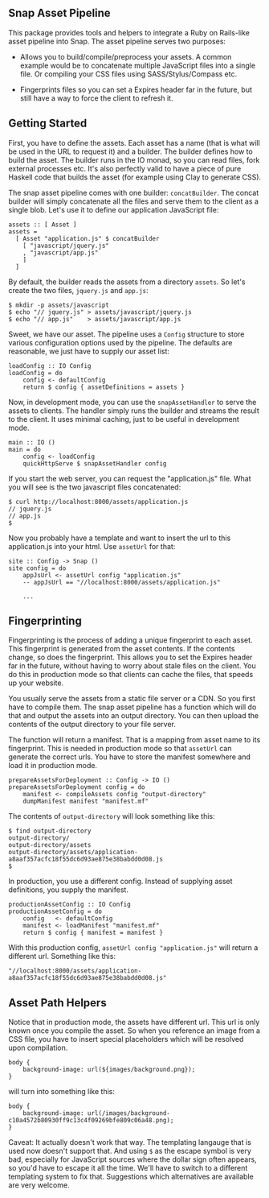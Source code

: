 Snap Asset Pipeline
-------------------

This package provides tools and helpers to integrate a Ruby on Rails-like
asset pipeline into Snap. The asset pipeline serves two purposes:

 - Allows you to build/compile/preprocess your assets. A common example would
   be to concatenate multiple JavaScript files into a single file. Or
   compiling your CSS files using SASS/Stylus/Compass etc.

 - Fingerprints files so you can set a Expires header far in the future, but
   still have a way to force the client to refresh it.


Getting Started
---------------

First, you have to define the assets. Each asset has a name (that is what will
be used in the URL to request it) and a builder. The builder defines how to
build the asset. The builder runs in the IO monad, so you can read files, fork
external processes etc. It's also perfectly valid to have a piece of pure
Haskell code that builds the asset (for example using Clay to generate CSS).

The snap asset pipeline comes with one builder: `concatBuilder`. The concat
builder will simply concatenate all the files and serve them to the client as
a single blob. Let's use it to define our application JavaScript file:

    assets :: [ Asset ]
    assets =
      [ Asset "application.js" $ concatBuilder
        [ "javascript/jquery.js"
        , "javascript/app.js"
        ]
      ]

By default, the builder reads the assets from a directory `assets`. So let's
create the two files, `jquery.js` and `app.js`:

    $ mkdir -p assets/javascript
    $ echo "// jquery.js" > assets/javascript/jquery.js
    $ echo "// app.js"    > assets/javascript/app.js

Sweet, we have our asset. The pipeline uses a `Config` structure to store
various configuration options used by the pipeline. The defaults are
reasonable, we just have to supply our asset list:

    loadConfig :: IO Config
    loadConfig = do
        config <- defaultConfig
        return $ config { assetDefinitions = assets }

Now, in development mode, you can use the `snapAssetHandler` to serve the
assets to clients. The handler simply runs the builder and streams the result
to the client. It uses minimal caching, just to be useful in development mode.

    main :: IO ()
    main = do
        config <- loadConfig
        quickHttpServe $ snapAssetHandler config

If you start the web server, you can request the "application.js" file. What
you will see is the two javascript files concatenated:

    $ curl http://localhost:8000/assets/application.js
    // jquery.js
    // app.js
    $

Now you probably have a template and want to insert the url to this
application.js into your html. Use `assetUrl` for that:

    site :: Config -> Snap ()
    site config = do
        appJsUrl <- assetUrl config "application.js"
        -- appJsUrl == "//localhost:8000/assets/application.js"

        ...

Fingerprinting
--------------

Fingerprinting is the process of adding a unique fingerprint to each asset.
This fingerprint is generated from the asset contents. If the contents change,
so does the fingerprint. This allows you to set the Expires header far in the
future, without having to worry about stale files on the client. You do this
in production mode so that clients can cache the files, that speeds up your
website.

You usually serve the assets from a static file server or a CDN. So you first
have to compile them. The snap asset pipeline has a function which will do
that and output the assets into an output directory. You can then upload the
contents of the output directory to your file server.

The function will return a manifest. That is a mapping from asset name to its
fingerprint. This is needed in production mode so that `assetUrl` can generate
the correct urls. You have to store the manifest somewhere and load it in
production mode.

    prepareAssetsForDeployment :: Config -> IO ()
    prepareAssetsForDeployment config = do
        manifest <- compileAssets config "output-directory"
        dumpManifest manifest "manifest.mf"

The contents of `output-directory` will look something like this:

    $ find output-directory
    output-directory/
    output-directory/assets
    output-directory/assets/application-a8aaf357acfc18f55dc6d93ae875e38babdd0d08.js
    $

In production, you use a different config. Instead of supplying asset
definitions, you supply the manifest.

    productionAssetConfig :: IO Config
    productionAssetConfig = do
        config   <- defaultConfig
        manifest <- loadManifest "manifest.mf"
        return $ config { manifest = manifest }

With this production config, `assetUrl config "application.js"` will return
a different url. Something like this:

    "//localhost:8000/assets/application-a8aaf357acfc18f55dc6d93ae875e38babdd0d08.js"



Asset Path Helpers
------------------

Notice that in production mode, the assets have different url. This url is
only known once you compile the asset. So when you reference an image from
a CSS file, you have to insert special placeholders which will be resolved
upon compilation.

    body {
        background-image: url(${images/background.png});
    }

will turn into something like this:

    body {
        background-image: url(/images/background-c10a4572b80930ff9c13c4f09269bfe809c06a48.png);
    }

Caveat: It actually doesn't work that way. The templating langauge that is
used now doesn't support that. And using `$` as the escape symbol is very bad,
especially for JavaScript sources where the dollar sign often appears, so
you'd have to escape it all the time. We'll have to switch to a different
templating system to fix that. Suggestions which alternatives are available
are very welcome.
